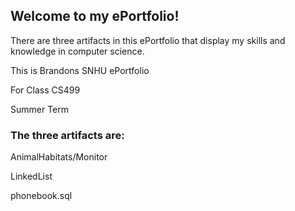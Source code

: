 ## Welcome to my ePortfolio!

There are three artifacts in this ePortfolio that display my skills and knowledge in computer science.

This is Brandons SNHU ePortfolio

For Class CS499

Summer Term

### The three artifacts are:

AnimalHabitats/Monitor

LinkedList

phonebook.sql
